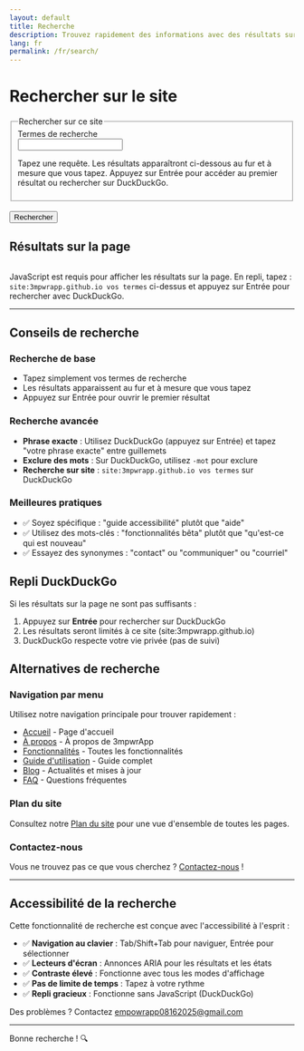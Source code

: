 ```yaml
---
layout: default
title: Recherche
description: Trouvez rapidement des informations avec des résultats sur la page et un repli DuckDuckGo, limité au site 3mpwrApp.
lang: fr
permalink: /fr/search/
---
```


# Rechercher sur le site

<form id="site-search" action="https://duckduckgo.com/" method="get" role="search" aria-describedby="search-help">
  <fieldset>
    <legend>Rechercher sur ce site</legend>
    <div>
      <label for="q">Termes de recherche</label><br>
      <input id="q" name="q_user" type="search" required inputmode="search" autocomplete="off" spellcheck="true" aria-describedby="search-help results-summary">
      <p id="search-help">Tapez une requête. Les résultats apparaîtront ci-dessous au fur et à mesure que vous tapez. Appuyez sur Entrée pour accéder au premier résultat ou rechercher sur DuckDuckGo.</p>
    </div>
  </fieldset>
  <br>
  <button type="submit">Rechercher</button>

  <!-- Real query sent to DuckDuckGo; filled on submit -->
  <input type="hidden" id="q_real" name="q" value="">
  <input type="hidden" name="t" value="h_">
</form>

<!-- Live region for announcements -->
<div id="search-status" class="sr-only" role="status" aria-live="polite" aria-atomic="true"></div>

<!-- On-page results -->
<section id="results" role="region" aria-labelledby="results-heading">
  <h2 id="results-heading">Résultats sur la page</h2>
  <p id="results-summary" class="sr-only" aria-live="polite" aria-atomic="true"></p>
  <ol id="results-list"></ol>
  <template id="result-item-template">
    <li class="result-item">
      <h3 class="result-title"><a target="_self" rel="nofollow noopener"></a></h3>
      <p class="result-excerpt"></p>
    </li>
  </template>
</section>

<style>
  #results { margin-top: 1rem; }
  #results-list { display: grid; gap: 0.75rem; padding-left: 1.25rem; }
  .result-title a { text-decoration: underline; }
  .sr-only { position: absolute; width: 1px; height: 1px; overflow: hidden; clip: rect(0 0 0 0); white-space: nowrap; }
  .secondary { color: #555; font-size: 0.9em; }
  @media (prefers-color-scheme: dark) { .secondary { color: #aaa; } }
  @media (prefers-contrast: more) { .result-title a { text-decoration-thickness: 3px; } }
  .result-item { margin-bottom: 0.25rem; }
  .result-excerpt { margin: 0.25rem 0 0 0; }
</style>

<noscript>
  <p>
    JavaScript est requis pour afficher les résultats sur la page. En repli, tapez : <code>site:3mpwrapp.github.io vos termes</code> ci-dessus et appuyez sur Entrée pour rechercher avec DuckDuckGo.
  </p>
</noscript>

<script>
  (function () {
    var form = document.getElementById('site-search');
    var user = document.getElementById('q');
    var real = document.getElementById('q_real');
    var status = document.getElementById('search-status');
    var list = document.getElementById('results-list');
    var summary = document.getElementById('results-summary');
    var template = document.getElementById('result-item-template');

    function announce(msg) {
      if (window.announce) { window.announce(msg); return; }
      if (!status) return;
      status.textContent = '';
      setTimeout(function(){ status.textContent = msg; }, 10);
    }

    // Build the real query for DuckDuckGo on submit and focus first result if present
    if (form && user && real) {
      form.addEventListener('submit', function (e) {
        var term = (user.value || '').trim();
        if (!term) { e.preventDefault(); return; }
        
        // If we have on-page results, focus first link and prevent default
        var firstLink = list ? list.querySelector('a') : null;
        if (firstLink) {
          e.preventDefault();
          firstLink.focus();
          firstLink.click();
          return;
        }
        
        // Otherwise, submit to DuckDuckGo with site: prefix
        real.value = 'site:3mpwrapp.github.io ' + term;
        announce('Recherche sur DuckDuckGo pour : ' + term);
      });
    }

    // Fetch and cache search data
    var searchData = null;
    var searchRequest = null;
    function loadSearchData() {
      if (searchData) return Promise.resolve(searchData);
      if (searchRequest) return searchRequest;
      
      searchRequest = fetch('/search.json')
        .then(function(response) {
          if (!response.ok) throw new Error('Échec du chargement des données de recherche');
          return response.json();
        })
        .then(function(data) {
          searchData = data;
          searchRequest = null;
          return searchData;
        })
        .catch(function(error) {
          console.error('Erreur de chargement des données de recherche:', error);
          searchRequest = null;
          announce('Impossible de charger les données de recherche. Utilisez DuckDuckGo en repli.');
          return null;
        });
      
      return searchRequest;
    }

    // Search function
    function performSearch(query) {
      if (!query || query.length < 2) {
        list.innerHTML = '';
        summary.textContent = '';
        return;
      }

      loadSearchData().then(function(data) {
        if (!data || !data.length) {
          list.innerHTML = '';
          summary.textContent = 'Aucune donnée de recherche disponible.';
          return;
        }

        var terms = query.toLowerCase().split(/\s+/).filter(function(t){ return t.length > 1; });
        var results = [];

        data.forEach(function(item) {
          var score = 0;
          var titleLower = (item.title || '').toLowerCase();
          var contentLower = (item.content || '').toLowerCase();
          var urlLower = (item.url || '').toLowerCase();

          terms.forEach(function(term) {
            if (titleLower.includes(term)) score += 10;
            if (contentLower.includes(term)) score += 3;
            if (urlLower.includes(term)) score += 2;
          });

          if (score > 0) {
            results.push({ item: item, score: score });
          }
        });

        results.sort(function(a, b) { return b.score - a.score; });
        
        // Limit to top 10 results
        results = results.slice(0, 10);

        if (results.length === 0) {
          list.innerHTML = '<li class="secondary">Aucun résultat trouvé. Essayez des termes différents ou appuyez sur Entrée pour rechercher avec DuckDuckGo.</li>';
          summary.textContent = '0 résultat trouvé';
          announce('0 résultat trouvé pour : ' + query);
        } else {
          list.innerHTML = '';
          results.forEach(function(result, index) {
            var clone = template.content.cloneNode(true);
            var link = clone.querySelector('a');
            var title = clone.querySelector('.result-title a');
            var excerpt = clone.querySelector('.result-excerpt');

            link.href = result.item.url;
            title.textContent = result.item.title || result.item.url;
            
            // Create excerpt
            var content = result.item.content || '';
            var firstTerm = terms[0];
            var pos = content.toLowerCase().indexOf(firstTerm);
            var excerptText = '';
            
            if (pos !== -1) {
              var start = Math.max(0, pos - 60);
              var end = Math.min(content.length, pos + firstTerm.length + 120);
              excerptText = (start > 0 ? '...' : '') + 
                           content.substring(start, end) + 
                           (end < content.length ? '...' : '');
            } else if (content.length > 180) {
              excerptText = content.substring(0, 180) + '...';
            } else {
              excerptText = content;
            }
            
            excerpt.textContent = excerptText;
            list.appendChild(clone);
          });

          summary.textContent = results.length + ' résultat' + (results.length > 1 ? 's' : '') + ' trouvé' + (results.length > 1 ? 's' : '');
          announce(results.length + ' résultat' + (results.length > 1 ? 's' : '') + ' trouvé' + (results.length > 1 ? 's' : '') + ' pour : ' + query);
        }
      });
    }

    // Debounce search
    var searchTimeout;
    if (user) {
      user.addEventListener('input', function() {
        clearTimeout(searchTimeout);
        var query = user.value.trim();
        searchTimeout = setTimeout(function() {
          performSearch(query);
        }, 300);
      });
      
      // Pre-load search data on focus
      user.addEventListener('focus', function() {
        loadSearchData();
      }, { once: true });
    }
  })();
</script>

---

## Conseils de recherche

### Recherche de base
- Tapez simplement vos termes de recherche
- Les résultats apparaissent au fur et à mesure que vous tapez
- Appuyez sur Entrée pour ouvrir le premier résultat

### Recherche avancée
- **Phrase exacte** : Utilisez DuckDuckGo (appuyez sur Entrée) et tapez "votre phrase exacte" entre guillemets
- **Exclure des mots** : Sur DuckDuckGo, utilisez `-mot` pour exclure
- **Recherche sur site** : `site:3mpwrapp.github.io vos termes` sur DuckDuckGo

### Meilleures pratiques
- ✅ Soyez spécifique : "guide accessibilité" plutôt que "aide"
- ✅ Utilisez des mots-clés : "fonctionnalités bêta" plutôt que "qu'est-ce qui est nouveau"
- ✅ Essayez des synonymes : "contact" ou "communiquer" ou "courriel"

## Repli DuckDuckGo

Si les résultats sur la page ne sont pas suffisants :
1. Appuyez sur **Entrée** pour rechercher sur DuckDuckGo
2. Les résultats seront limités à ce site (site:3mpwrapp.github.io)
3. DuckDuckGo respecte votre vie privée (pas de suivi)

## Alternatives de recherche

### Navigation par menu
Utilisez notre navigation principale pour trouver rapidement :
- [Accueil](/fr/) - Page d'accueil
- [À propos](/fr/about/) - À propos de 3mpwrApp
- [Fonctionnalités](/fr/features/) - Toutes les fonctionnalités
- [Guide d'utilisation](/fr/user-guide/) - Guide complet
- [Blog](/fr/blog/) - Actualités et mises à jour
- [FAQ](/fr/faq/) - Questions fréquentes

### Plan du site
Consultez notre [Plan du site](/fr/site-map/) pour une vue d'ensemble de toutes les pages.

### Contactez-nous
Vous ne trouvez pas ce que vous cherchez ? [Contactez-nous](/fr/contact/) !

---

## Accessibilité de la recherche

Cette fonctionnalité de recherche est conçue avec l'accessibilité à l'esprit :

- ✅ **Navigation au clavier** : Tab/Shift+Tab pour naviguer, Entrée pour sélectionner
- ✅ **Lecteurs d'écran** : Annonces ARIA pour les résultats et les états
- ✅ **Contraste élevé** : Fonctionne avec tous les modes d'affichage
- ✅ **Pas de limite de temps** : Tapez à votre rythme
- ✅ **Repli gracieux** : Fonctionne sans JavaScript (DuckDuckGo)

Des problèmes ? Contactez [empowrapp08162025@gmail.com](mailto:empowrapp08162025@gmail.com)

---

Bonne recherche ! 🔍
